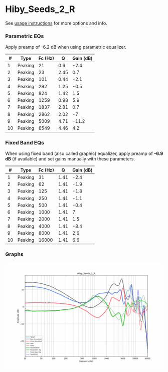 # Hiby_Seeds_2_R
See [usage instructions](https://github.com/jaakkopasanen/AutoEq#usage) for more options and info.

### Parametric EQs
Apply preamp of -6.2 dB when using parametric equalizer.

|   # | Type    |   Fc (Hz) |    Q |   Gain (dB) |
|-----|---------|-----------|------|-------------|
|   1 | Peaking |        21 | 0.6  |        -2.4 |
|   2 | Peaking |        23 | 2.45 |         0.7 |
|   3 | Peaking |       101 | 0.44 |        -2.1 |
|   4 | Peaking |       292 | 1.25 |        -0.5 |
|   5 | Peaking |       824 | 1.42 |         1.5 |
|   6 | Peaking |      1259 | 0.98 |         5.9 |
|   7 | Peaking |      1837 | 2.81 |         0.7 |
|   8 | Peaking |      2862 | 2.02 |        -7   |
|   9 | Peaking |      5009 | 4.71 |       -11.2 |
|  10 | Peaking |      6549 | 4.46 |         4.2 |

### Fixed Band EQs
When using fixed band (also called graphic) equalizer, apply preamp of **-6.9 dB** (if available) and set gains manually with these parameters.

|   # | Type    |   Fc (Hz) |    Q |   Gain (dB) |
|-----|---------|-----------|------|-------------|
|   1 | Peaking |        31 | 1.41 |        -2.4 |
|   2 | Peaking |        62 | 1.41 |        -1.9 |
|   3 | Peaking |       125 | 1.41 |        -1.8 |
|   4 | Peaking |       250 | 1.41 |        -1.1 |
|   5 | Peaking |       500 | 1.41 |        -0.4 |
|   6 | Peaking |      1000 | 1.41 |         7   |
|   7 | Peaking |      2000 | 1.41 |         1.5 |
|   8 | Peaking |      4000 | 1.41 |        -8.4 |
|   9 | Peaking |      8000 | 1.41 |         2.6 |
|  10 | Peaking |     16000 | 1.41 |         6.6 |

### Graphs
![](./Hiby_Seeds_2_R.png)
